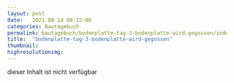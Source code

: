 ```yaml
---
layout: post
date:   2021-08-14 08:15:00
categories: Bautagebuch
permalink: bautagebuch/bodenplatte-tag-3-bodenplatte-wird-gegossen/index.html
title:  "bodenplatte-tag-3-bodenplatte-wird-gegossen"
thumbnail: 
highresolutionimg: 
---
```


<div class="entry-content">

dieser Inhalt ist nicht verf&uuml;gbar

</div><!-- .entry-content -->
